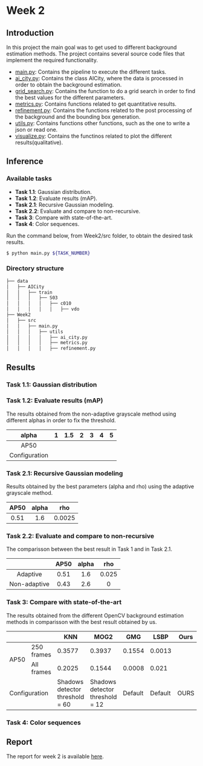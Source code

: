 # Week 2

## Introduction
In this project the main goal was to get used to different background estimation methods. The project contains several source code files that implement the required functionality.

* [main.py](https://github.com/mcv-m6-video/mcv-m6-2021-team3/tree/main/Week2/src/main.py): Contains the pipeline to execute the different tasks.
* [ai_city.py](https://github.com/mcv-m6-video/mcv-m6-2021-team3/tree/main/Week2/src/utils/ai_city.py): Contains the class AICity, where the data is processed in order to obtain the background estimation.
* [grid_search.py](https://github.com/mcv-m6-video/mcv-m6-2021-team3/blob/main/Week2/src/utils/gridd_search.py): Contains the function to do a grid search in order to find the best values for the different parameters.
* [metrics.py](https://github.com/mcv-m6-video/mcv-m6-2021-team3/tree/main/Week2/src/utils/metrics.py): Contains functions related to get quantitative results.
* [refinement.py](https://github.com/mcv-m6-video/mcv-m6-2021-team3/tree/main/Week2/src/utils/refinement.py): Contains the functions related to the post processing of the background and the bounding box generation.
* [utils.py](https://github.com/mcv-m6-video/mcv-m6-2021-team3/tree/main/Week2/src/utils/utils.py): Contains functions other functions, such as the one to write a json or read one.
* [visualize.py](https://github.com/mcv-m6-video/mcv-m6-2021-team3/tree/main/Week2/src/utils/visualize.py): Contains the functinos related to plot the different results(qualitative).


## Inference
### Available tasks
* **Task 1.1**: Gaussian distribution.
* **Task 1.2**: Evaluate results (mAP).
* **Task 2.1**: Recursive Gaussian modeling.
* **Task 2.2**: Evaluate and compare to non-recursive.
* **Task 3**: Compare with state-of-the-art.
* **Task 4**: Color sequences.


Run the command below, from Week2/src folder, to obtain the desired task results.

```bash
$ python main.py ${TASK_NUMBER}
```

### Directory structure

```bash
├── data
│   ├── AICity
│   │   ├── train
│   │   │   ├── S03
│   │   │   │   ├── c010
│   │   │   │   │   ├── vdo
├── Week2
│   ├── src
│   │   ├── main.py
│   │   │   ├── utils
│   │   │   │   ├── ai_city.py
│   │   │   │   ├── metrics.py
│   │   │   │   ├── refinement.py
```

## Results
### Task 1.1: Gaussian distribution


### Task 1.2: Evaluate results (mAP)

The results obtained from the non-adaptive grayscale method using different alphas in order to fix the threshold.

| alpha | 1 | 1.5 | 2 | 3 | 4 | 5 |
| :---: | :---: | :---: | :---: | :---: | :---: | :---: |
| AP50 |  |  |  |  |  |  |
| Configuration |  |  |  |  |  |  |


### Task 2.1: Recursive Gaussian modeling

Results obtained by the best parameters (alpha and rho) using the adaptive grayscale method.

| AP50 | alpha | rho |
| :---: | :---: | :---: |
| 0.51 | 1.6 | 0.0025 | 


### Task 2.2: Evaluate and compare to non-recursive

The comparisson between the best result in Task 1 and in Task 2.1.

|  | AP50 | alpha | rho |
| :---: | :---: | :---: | :---: |
| Adaptive | 0.51 | 1.6 | 0.025 |
| Non-adaptive | 0.43 | 2.6 | 0 |


### Task 3: Compare with state-of-the-art

The results obtained from the different OpenCV background estimation methods in comparisson with the best result obtained by us.

<table>
    <thead>
        <tr>
            <th></th>
            <th></th>
            <th>KNN</th>
            <th>MOG2</th>
            <th>GMG</th>
            <th>LSBP</th>
            <th>Ours</th>
        </tr>
    </thead>
    <tbody>
        <tr>
            <td rowspan=2>AP50</td>
            <td>250 frames</td>
            <td>0.3577</td>
            <td>0.3937</td>
            <td>0.1554</td>
            <td>0.0013</td>
            <td></td>
        </tr>
        <tr>
            <td>All frames</td>
            <td>0.2025</td>
            <td>0.1544</td>
            <td>0.0008</td>
            <td>0.021</td>
            <td></td>
        </tr>
        <tr>
            <td colspan=2>Configuration</td>
            <td>Shadows detector <br> threshold = 60</td>
            <td>Shadows detector <br> threshold = 12</td>
            <td>Default</td>
            <td>Default</td>
            <td>OURS</td>
        </tr>
    </tbody>
</table>


### Task 4: Color sequences


## Report
The report for week 2 is available [here](https://docs.google.com/presentation/d/1q8MU8wWAj79WdowlBbMnYNEO6wsHu3VKxZdveiHwr_s/edit?usp=sharing).
